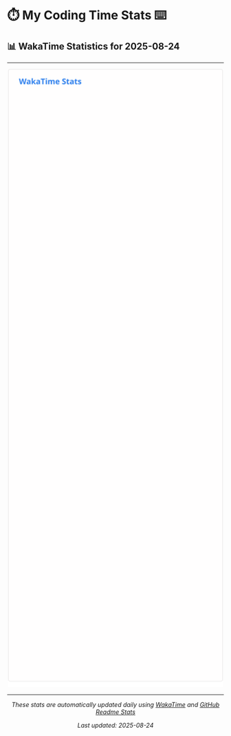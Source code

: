 # ⏱️ My Coding Time Stats ⌨️

## 📊 WakaTime Statistics for 2025-08-24

---

<div align="center">

<img src="./images/wakatime-stats-2025-08-24.svg" alt="WakaTime Stats" width="500">

</div>

---

<div align="center">

*These stats are automatically updated daily using [WakaTime](https://wakatime.com) and [GitHub Readme Stats](https://github.com/anuraghazra/github-readme-stats)*

*Last updated: 2025-08-24*
</div>
